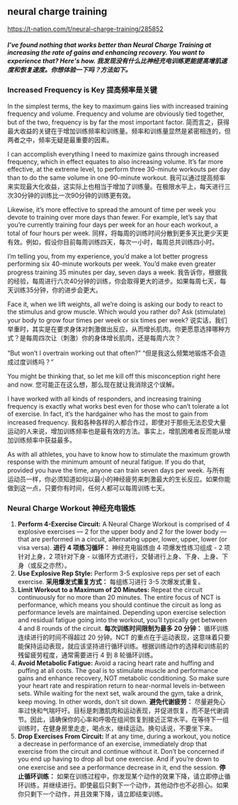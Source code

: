 ## neural charge training

https://t-nation.com/t/neural-charge-training/285852



#### *I've found nothing that works better than Neural Charge Training at increasing the rate of gains and enhancing recovery. You want to experience that? Here's how. 我发现没有什么比神经充电训练更能提高增肌速度和恢复速度。你想体验一下吗？方法如下。*

### Increased Frequency is Key 提高频率是关键

In the simplest terms, the key to maximum gains lies with increased training frequency and volume. Frequency and volume are obviously tied together, but of the two, frequency is by far the most important factor.
简而言之，获得最大收益的关键在于增加训练频率和训练量。频率和训练量显然是紧密相连的，但两者之中，频率无疑是最重要的因素。

I can accomplish everything I need to maximize gains through increased frequency, which in effect equates to also increasing volume. It’s far more effective, at the extreme level, to perform three 30-minute workouts per day than to do the same volume in one 90-minute workout.
我可以通过提高频率来实现最大化收益，这实际上也相当于增加了训练量。在极限水平上，每天进行三次30分钟的训练比一次90分钟的训练更有效。

Likewise, it’s more effective to spread the amount of time per week you devote to training over more days than fewer. For example, let’s say that you’re currently training four days per week for an hour each workout, a total of four hours per week.
同样，将每周的训练时间分散到更多天比更少天更有效。例如，假设你目前每周训练四天，每次一小时，每周总共训练四小时。

I’m telling you, from my experience, you’d make a lot better progress performing six 40-minute workouts per week. You’d make even greater progress training 35 minutes per day, seven days a week.
我告诉你，根据我的经验，每周进行六次40分钟的训练，你会取得更大的进步。如果每周七天，每天训练35分钟，你的进步会更大。

Face it, when we lift weights, all we’re doing is asking our body to react to the stimulus and grow muscle. Which would you rather do? Ask (stimulate) your body to grow four times per week or six times per week?
说实话，我们举重时，其实是在要求身体对刺激做出反应，从而增长肌肉。你更愿意选择哪种方式？是每周四次让（刺激）你的身体增长肌肉，还是每周六次？

“But won’t I overtrain working out that often?”
“但是我这么频繁地锻炼不会造成过度训练吗？”

You might be thinking that, so let me kill off this misconception right here and now.
您可能正在这么想，那么现在就让我消除这个误解。

I have worked with all kinds of responders, and increasing training frequency is exactly what works best even for those who can’t tolerate a lot of exercise. In fact, it’s the hardgainer who has the most to gain from increased frequency.
我和各种各样的人都合作过，即使对于那些无法忍受大量运动的人来说，增加训练频率也是最有效的方法。事实上，增肌困难者反而能从增加训练频率中获益最多。

As with all athletes, you have to know how to stimulate the maximum growth response with the minimum amount of neural fatigue. If you do that, provided you have the time, anyone can train seven days per week.
与所有运动员一样，你必须知道如何以最小的神经疲劳来刺激最大的生长反应。如果你能做到这一点，只要你有时间，任何人都可以每周训练七天。

### Neural Charge Workout 神经充电锻炼

1. **Perform 4-Exercise Circuit:** A Neural Charge Workout is comprised of 4 explosive exercises — 2 for the upper body and 2 for the lower body — that are performed in a circuit, alternating upper, lower, upper, lower (or visa versa).
    **进行 4 项练习循环：** 神经充电锻炼由 4 项爆发性练习组成 - 2 项针对上身，2 项针对下身 - 以循环方式进行，交替进行上身、下身、上身、下身（或反之亦然）。
2. **Use Explosive Rep Style:** Perform 3-5 explosive reps per set of each exercise.
    **采用爆发式重复方式：** 每组练习进行 3-5 次爆发式重复。
3. **Limit Workout to a Maximum of 20 Minutes:** Repeat the circuit continuously for no more than 20 minutes. The entire focus of NCT is performance, which means you should continue the circuit as long as performance levels are maintained. Depending upon exercise selection and residual fatigue going into the workout, you’ll typically get between 4 and 8 rounds of the circuit.
    **每次训练时间限制为最多 20 分钟：** 循环训练连续进行的时间不得超过 20 分钟。NCT 的重点在于运动表现，这意味着只要能保持运动表现，就应该坚持进行循环训练。根据训练动作的选择和训练前的残留疲劳程度，通常需要进行 4 到 8 轮循环训练。
4. **Avoid Metabolic Fatigue:** Avoid a racing heart rate and huffing and puffing at all costs. The goal is to stimulate muscle and performance gains and enhance recovery, NOT metabolic conditioning. So make sure your heart rate and respiration return to near-normal levels in-between sets. While waiting for the next set, walk around the gym, take a drink, keep moving. In other words, don’t sit down.
    **避免代谢疲劳：** 尽量避免心率过快和气喘吁吁。目标是刺激肌肉和运动表现，并促进恢复，而不是代谢调节。因此，请确保你的心率和呼吸在组间恢复到接近正常水平。在等待下一组训练时，在健身房里走走，喝点水，继续运动。换句话说，不要坐下来。
5. **Drop Exercises From Circuit:** If at any time, during a workout, you notice a decrease in performance of an exercise, immediately drop that exercise from the circuit and continue without it. Don’t be concerned if you end up having to drop all but one exercise. And if you’re down to one exercise and see a performance decrease in it, end the session.
    **停止循环训练：** 如果在训练过程中，你发现某个动作的效果下降，请立即停止循环训练，并继续进行。即使最后只剩下一个动作，其他动作也不必担心。如果你只剩下一个动作，并且效果下降，请立即结束训练。